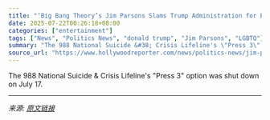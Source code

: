 ```yaml
---
title: "‘Big Bang Theory’s Jim Parsons Slams Trump Administration for Ending LGBTQ Crisis Hotline: “It’s Quite Literally Criminal”"
date: 2025-07-22T00:26:18+08:00
categories: ["entertainment"]
tags: ["News", "Politics News", "donald trump", "Jim Parsons", "LGBTQ"]
summary: "The 988 National Suicide &#38; Crisis Lifeline's \"Press 3\" option was shut down on July 17."
source_url: "https://www.hollywoodreporter.com/news/politics-news/jim-parsons-slams-trump-ending-lgbtq-crisis-hotline-1236325178/"
---
```


The 988 National Suicide &#38; Crisis Lifeline's "Press 3" option was shut down on July 17.

---

*来源: [原文链接](https://www.hollywoodreporter.com/news/politics-news/jim-parsons-slams-trump-ending-lgbtq-crisis-hotline-1236325178/)*

